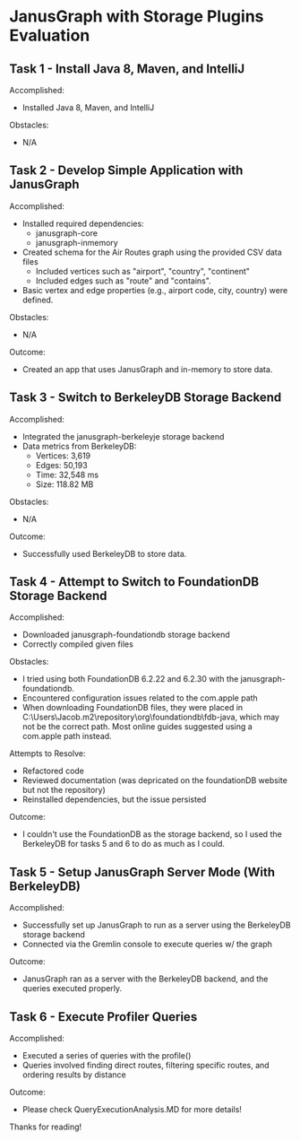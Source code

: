 # JanusGraph with Storage Plugins Evaluation

## Task 1 - Install Java 8, Maven, and IntelliJ
Accomplished: 
- Installed Java 8, Maven, and IntelliJ

Obstacles: 
- N/A
## Task 2 - Develop Simple Application with JanusGraph
Accomplished:
- Installed required dependencies:
  - janusgraph-core 
  - janusgraph-inmemory
- Created schema for the Air Routes graph using the provided CSV data files
  - Included vertices such as "airport", "country", "continent"
  - Included edges such as "route" and "contains".
- Basic vertex and edge properties (e.g., airport code, city, country) were defined.

Obstacles:
- N/A

Outcome:
- Created an app that uses JanusGraph and in-memory to store data.

## Task 3 - Switch to BerkeleyDB Storage Backend
Accomplished:
- Integrated the janusgraph-berkeleyje storage backend
- Data metrics from BerkeleyDB:
  - Vertices: 3,619
  - Edges: 50,193
  - Time: 32,548 ms
  - Size: 118.82 MB

Obstacles:
- N/A

Outcome:
- Successfully used BerkeleyDB to store data.

## Task 4 - Attempt to Switch to FoundationDB Storage Backend
Accomplished:
- Downloaded janusgraph-foundationdb storage backend
- Correctly compiled given files

Obstacles:
  - I tried using both FoundationDB 6.2.22 and 6.2.30 with the janusgraph-foundationdb.
  - Encountered configuration issues related to the com.apple path
  - When downloading FoundationDB files, they were placed in C:\Users\Jacob\.m2\repository\org\foundationdb\fdb-java, which may not be the correct path. Most online guides suggested using a com.apple path instead.

Attempts to Resolve:
- Refactored code
- Reviewed documentation (was depricated on the foundationDB website but not the repository)
- Reinstalled dependencies, but the issue persisted

Outcome:
- I couldn't use the FoundationDB as the storage backend, so I used the BerkeleyDB for tasks 5 and 6 to do as much as I could.

## Task 5 - Setup JanusGraph Server Mode (With BerkeleyDB)
Accomplished:
- Successfully set up JanusGraph to run as a server using the BerkeleyDB storage backend
- Connected via the Gremlin console to execute queries w/ the graph

Outcome:
- JanusGraph ran as a server with the BerkeleyDB backend, and the queries executed properly.

## Task 6 - Execute Profiler Queries
Accomplished:
- Executed a series of queries with the profile()
- Queries involved finding direct routes, filtering specific routes, and ordering results by distance

Outcome:
- Please check QueryExecutionAnalysis.MD for more details!

Thanks for reading!